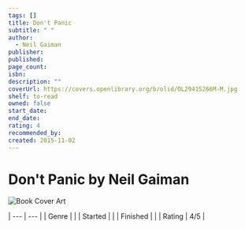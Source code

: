 ```yaml
---
tags: []
title: Don't Panic
subtitle: " "
author:
  - Neil Gaiman
publisher: 
published: 
page_count: 
isbn: 
description: ""
coverUrl: https://covers.openlibrary.org/b/olid/OL29415266M-M.jpg
shelf: to-read
owned: false
start_date: 
end_date: 
rating: 4
recommended_by: 
created: 2015-11-02
---
```


# Don't Panic by Neil Gaiman

![Book Cover Art](https://covers.openlibrary.org/b/olid/OL29415266M-M.jpg)


| --- | --- |
| Genre |  |
| Started |  |
| Finished |  |
| Rating | 4/5 |

